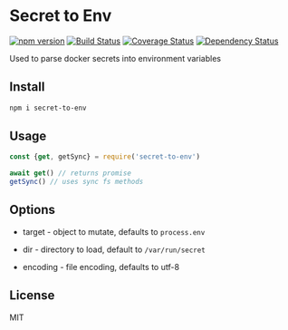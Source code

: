 # Secret to Env

[![npm version][npm-badge]][npm-url]
[![Build Status][travis-badge]][travis-url]
[![Coverage Status][coveralls-badge]][coveralls-url]
[![Dependency Status][david-badge]][david-url]

Used to parse docker secrets into environment variables

## Install

```sh
npm i secret-to-env
```

## Usage

```js
const {get, getSync} = require('secret-to-env')

await get() // returns promise
getSync() // uses sync fs methods
```

## Options

* target - object to mutate, defaults to `process.env`

* dir - directory to load, default to `/var/run/secret`

* encoding - file encoding, defaults to utf-8

## License

MIT


[npm-badge]: https://badge.fury.io/js/secret-to-env.svg
[npm-url]: https://badge.fury.io/js/secret-to-env
[travis-badge]: https://travis-ci.org/tswaters/node-secret-to-env.svg?branch=master
[travis-url]: https://travis-ci.org/tswaters/node-secret-to-env
[coveralls-badge]: https://coveralls.io/repos/github/tswaters/node-secret-to-env/badge.svg?branch=master
[coveralls-url]: https://coveralls.io/github/tswaters/node-secret-to-env?branch=master
[david-badge]: https://david-dm.org/tswaters/node-secret-to-env.svg
[david-url]: https://david-dm.org/tswaters/node-secret-to-env
